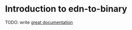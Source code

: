 # Introduction to edn-to-binary

TODO: write [great documentation](http://jacobian.org/writing/what-to-write/)
